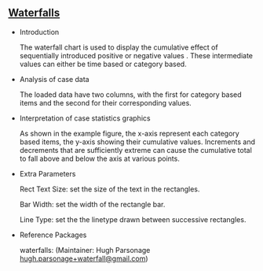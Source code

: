 ## [Waterfalls](https://hiplot-academic.com/basic/waterfalls)

- Introduction

  The waterfall chart is used to display the cumulative effect of sequentially introduced positive or negative values .  These intermediate values can either be time based or category based. 

- Analysis of case data

  The loaded data have two columns, with the first for category based items and the second for their corresponding values.

- Interpretation of case statistics graphics

  As shown in the example figure, the x-axis represent each category based items, the y-axis showing their cumulative values.  Increments and decrements that are sufficiently extreme can cause the cumulative total to fall above and below the axis at various points. 

- Extra Parameters

  Rect Text Size: set the size of the text in the rectangles.

  Bar Width: set the width of the rectangle bar.

  Line Type: set the the linetype drawn between successive rectangles.

- Reference Packages

  waterfalls: (Maintainer: Hugh Parsonage <hugh.parsonage+waterfall@gmail.com>)
